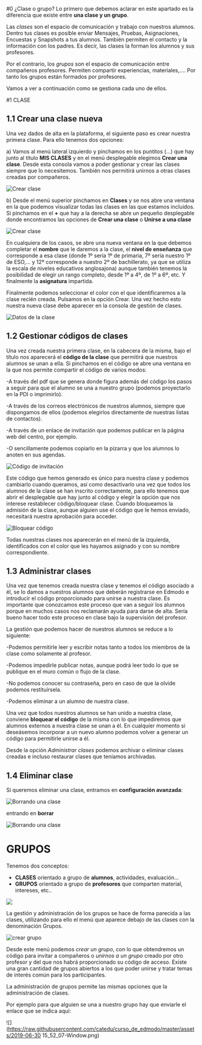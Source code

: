 #0 ¿Clase o grupo?
Lo primero que debemos aclarar en este apartado es la diferencia que existe entre **una clase y un grupo**.

Las _clases_ son el espacio de comunicación y trabajo con nuestros alumnos. Dentro tus clases es posible enviar Mensajes, Pruebas, Asignaciones, Encuestas y Snapshots a tus alumnos. También permiten el contacto y la información con los padres. Es decir, las clases la forman los alumnos y sus profesores.

Por el contrario, los _grupos_ son el espacio de comunicación entre compañeros profesores. Permiten compartir experiencias, materiales,…. Por tanto los grupos están formados por profesores.

Vamos a ver a continuación como se gestiona cada uno de ellos.

#1 CLASE

## 1.1 Crear una clase nueva

Una vez dados de alta en la plataforma, el siguiente paso es crear nuestra primera clase. Para ello tenemos dos opciones:

a) Vamos al menú lateral izquierdo y pinchamos en los puntitos (...) que hay junto al título **MIS CLASES** y en el menú desplegable elegimos **Crear una clase**. Desde esta consola vamos a poder gestionar y crear las clases siempre que lo necesitemos. También nos permitirá unirnos a otras clases creadas por compañeros.

![Crear clase](https://catedu.gitbooks.io/curso-de-edmodo/content/assets/crear_clase_1.jpeg)

b) Desde el menú superior pinchamos en **Clases** y se nos abre una ventana en la que podemos visualizar todas las clases en las que estamos incluidos. Si pinchamos en el **+** que hay a la derecha se abre un pequeño desplegable donde encontramos las opciones de **Crear una clase** o **Unirse a una clase**

![Crear clase](https://catedu.gitbooks.io/curso-de-edmodo/content/assets/crear_clase_2.jpeg)

En cualquiera de los casos, se abre una nueva ventana en la que debemos completar el **nombre** que le daremos a la clase, el **nivel de enseñanza** que corresponde a esa clase \(donde 1º sería 1º de primaria, 7º sería nuestro 1º de ESO,… y 12º corresponde a nuestro 2º de bachillerato, ya que se utiliza la escala de niveles educativos anglosajona\) aunque también tenemos la posibilidad de elegir un rango completo, desde 1º a 4º, de 1º a 6º, etc. Y finalmente la **asignatura** impartida.

Finalmente podemos seleccionar el color con el que identificaremos a la clase recién creada. Pulsamos en la opción Crear. Una vez hecho esto nuestra nueva clase debe aparecer en la consola de gestión de clases.

![Datos de la clase](https://catedu.gitbooks.io/curso-de-edmodo/content/assets/datos_clase.jpeg)

## 1.2 Gestionar códigos de clases

Una vez creada nuestra primera clase, en la cabecera de la misma, bajo el título nos aparecerá el **código de la clase**  que permitirá que nuestros alumnos se unan a ella. Si pinchamos en el código se abre una ventana en la que nos permite compartir el código de varios modos:

-A través del pdf que se genera donde figura además del código los pasos a seguir para que el alumno se una a nuestro grupo \(podemos proyectarlo en la PDI o imprimirlo\).

-A través de los correos electrónicos de nuestros alumnos, siempre que dispongamos de ellos \(podemos elegirlos directamente de nuestras listas de contactos\).

-A través de un enlace de invitación que podemos publicar en la página web del centro, por ejemplo.

-O sencillamente podemos copiarlo en la pizarra y que los alumnos lo anoten en sus agendas.

![Código de invitación](https://catedu.gitbooks.io/curso-de-edmodo/content/assets/codigo_invitacion.jpeg)

Este código que hemos generado es único para nuestra clase y podemos cambiarlo cuando queramos, así como desactivarlo una vez que todos los alumnos de la clase se han inscrito correctamente, para ello tenemos que abrir el desplegable que hay junto al código y elegir la opción que nos interese restablecer código/bloquear clase. Cuando bloqueamos la admisión de la clase, aunque alguien use el código que le hemos enviado, necesitará nuestra aprobación para acceder.

![Bloquear código](https://catedu.gitbooks.io/curso-de-edmodo/content/assets/bloquear_codigo.jpeg)

Todas nuestras clases nos aparecerán en el menú de la izquierda, identificados con el color que les hayamos asignado y con su nombre correspondiente.

## 1.3 Administrar clases

Una vez que tenemos creada nuestra clase y tenemos el código asociado a él, se lo damos a nuestros alumnos que deberán registrarse en Edmodo e introducir el código proporcionado para unirse a nuestra clase. Es importante que conozcamos este proceso que van a seguir los alumnos porque en muchos casos nos reclamarán ayuda para darse de alta. Sería bueno hacer todo este proceso en clase bajo la supervisión del profesor.

La gestión que podemos hacer de nuestros alumnos se reduce a lo siguiente:

-Podemos permitirle leer y escribir notas tanto a todos los miembros de la clase como solamente al profesor.

-Podemos impedirle publicar notas, aunque podrá leer todo lo que se publique en el muro común o flujo de la clase.

-No podemos conocer su contraseña, pero en caso de que la olvide podemos restituírsela.

-Podemos eliminar a un alumno de nuestra clase.

Una vez que todos nuestros alumnos se han unido a nuestra clase, conviene **bloquear el código** de la misma con lo que impediremos que alumnos externos a nuestra clase se unan a él. En cualquier momento si deseásemos incorporar a un nuevo alumno podemos volver a generar un código para permitirle unirse a él.

Desde la opción _Administrar clases_ podemos archivar o eliminar clases creadas e incluso restaurar clases que teníamos archivadas.

## 1.4 Eliminar clase

Si queremos eliminar una clase, entramos en **configuración avanzada**:

![Borrando una clase](https://catedu.gitbooks.io/curso-de-edmodo/content/assets/borrando_clase.jpeg)

entrando en **borrar**

![Borrando una clase](https://catedu.gitbooks.io/curso-de-edmodo/content/assets/borrando_clase_2.jpeg)

# GRUPOS

Tenemos dos conceptos:
* **CLASES** orientado a grupo de **alumnos**, actividades, evaluación...
* **GRUPOS** orientado a grupo de **profesores** que comparten material, intereses, etc..

![](https://raw.githubusercontent.com/catedu/curso_de_edmodo/master/assets/gruposyclases.png)

La gestión y administración de los grupos se hace de forma parecida a las clases, utilizando para ello el menú que aparece debajo de las clases con la denominación Grupos.

![crear grupo](https://catedu.gitbooks.io/curso-de-edmodo/content/assets/crear_grupo.jpeg)

Desde este menú podemos _crear un grupo_, con lo que obtendremos un código para invitar a compañeros o _unirnos a un grupo_ creado por otro profesor y del que nos habrá proporcionado su código de acceso. Existe una gran cantidad de grupos abiertos a los que poder unirse y tratar temas de interés común para los participantes.

La administración de grupos permite las mismas opciones que la administración de clases.

Por ejemplo para que alguien se una a nuestro grupo hay que enviarle el enlace que se indica aquí:

![](https://raw.githubusercontent.com/catedu/curso_de_edmodo/master/assets/2019-06-30 15_52_07-Window.png)

